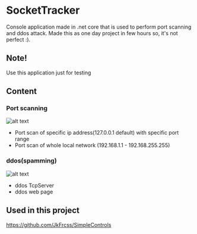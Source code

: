 # SocketTracker
Console application made in .net core that is used to perform port scanning and ddos attack.
Made this as one day project in few hours so, it's not perfect :).

## Note!
Use this application just for testing

## Content
### Port scanning

![alt text](https://github.com/JkFrcss/SocketTracker/blob/master/Media/Scanning.png)

* Port scan of specific ip address(127.0.0.1 default) with specific port range
* Port scan of whole local network (192.168.1.1 - 192.168.255.255)

### ddos(spamming)

![alt text](https://github.com/JkFrcss/SocketTracker/blob/Media/Spam.png)

* ddos TcpServer
* ddos web page 

## Used in this project
<https://github.com/JkFrcss/SimpleControls>
